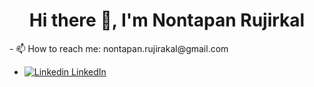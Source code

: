 <h1 align="center">Hi there 👋, I'm Nontapan Rujirkal</h1>
- 📫 How to reach me: nontapan.rujirakal@gmail.com

- [![Linkedin](https://i.stack.imgur.com/gVE0j.png) LinkedIn](https://www.linkedin.com/in/nontapan-rujirakal-4b1936221/)

<!--
**nontapanr/nontapanr** is a ✨ _special_ ✨ repository because its `README.md` (this file) appears on your GitHub profile.

Here are some ideas to get you started:

- 🔭 I’m currently working on ...
- 🌱 I’m currently learning ...
- 👯 I’m looking to collaborate on ...
- 🤔 I’m looking for help with ...
- 💬 Ask me about ...
- 📫 How to reach me: ...
- 😄 Pronouns: ...
- ⚡ Fun fact: ...
-->
